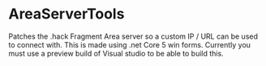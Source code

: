 # AreaServerTools
Patches the .hack Fragment Area server so a custom IP / URL can be used to connect with.
This is made using .net Core 5 win forms. Currently you must use a preview build of Visual studio to be able to build this.
